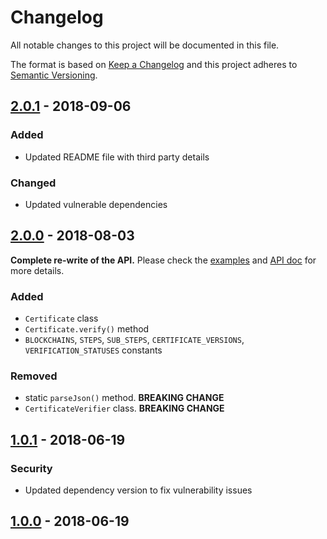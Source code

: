 # Changelog
All notable changes to this project will be documented in this file.

The format is based on [Keep a Changelog](http://keepachangelog.com/en/1.0.0/) and this project adheres to [Semantic Versioning](http://semver.org/spec/v2.0.0.html).

## [2.0.1](https://github.com/blockchain-certificates/cert-verifier-js/releases/tag/v2.0.1) - 2018-09-06
### Added
- Updated README file with third party details

### Changed
- Updated vulnerable dependencies

## [2.0.0](https://github.com/blockchain-certificates/cert-verifier-js/releases/tag/v2.0.0) - 2018-08-03
**Complete re-write of the API.** Please check the [examples](https://github.com/blockchain-certificates/cert-verifier-js/tree/master#examples) and [API doc](https://github.com/blockchain-certificates/cert-verifier-js/tree/master#api) for more details.
### Added
- `Certificate` class
- `Certificate.verify()` method
- `BLOCKCHAINS`, `STEPS`, `SUB_STEPS`, `CERTIFICATE_VERSIONS`, `VERIFICATION_STATUSES` constants

### Removed
- static `parseJson()` method. **BREAKING CHANGE**
- `CertificateVerifier` class. **BREAKING CHANGE**

## [1.0.1](https://github.com/blockchain-certificates/cert-verifier-js/releases/tag/v1.0.1) - 2018-06-19
### Security
- Updated dependency version to fix vulnerability issues

## [1.0.0](https://github.com/blockchain-certificates/cert-verifier-js/releases/tag/v1.0.0) - 2018-06-19
